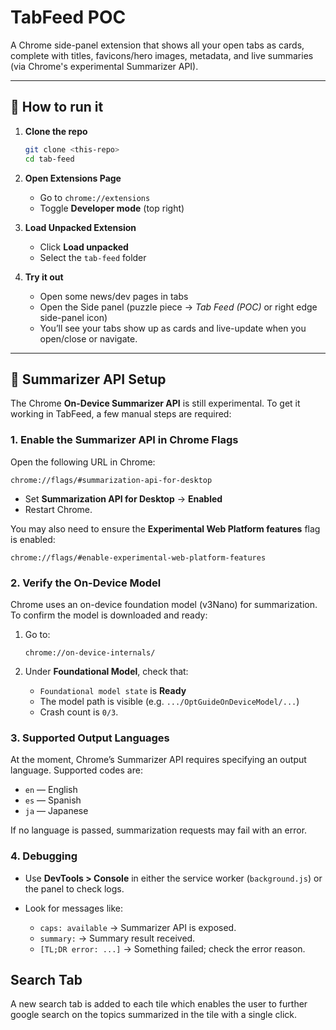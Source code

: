 # TabFeed POC

A Chrome side-panel extension that shows all your open tabs as cards, complete with titles, favicons/hero images, metadata, and live summaries (via Chrome's experimental Summarizer API).

---

## 🚀 How to run it

1. **Clone the repo**

   ```bash
   git clone <this-repo>
   cd tab-feed
   ```

2. **Open Extensions Page**

   * Go to `chrome://extensions`
   * Toggle **Developer mode** (top right)

3. **Load Unpacked Extension**

   * Click **Load unpacked**
   * Select the `tab-feed` folder

4. **Try it out**

   * Open some news/dev pages in tabs
   * Open the Side panel (puzzle piece → *Tab Feed (POC)* or right edge side-panel icon)
   * You’ll see your tabs show up as cards and live-update when you open/close or navigate.

---

## 📝 Summarizer API Setup

The Chrome **On-Device Summarizer API** is still experimental. To get it working in TabFeed, a few manual steps are required:

### 1. Enable the Summarizer API in Chrome Flags

Open the following URL in Chrome:

```
chrome://flags/#summarization-api-for-desktop
```

* Set **Summarization API for Desktop** → **Enabled**
* Restart Chrome.

You may also need to ensure the **Experimental Web Platform features** flag is enabled:

```
chrome://flags/#enable-experimental-web-platform-features
```

### 2. Verify the On-Device Model

Chrome uses an on-device foundation model (v3Nano) for summarization.
To confirm the model is downloaded and ready:

1. Go to:

   ```
   chrome://on-device-internals/
   ```
2. Under **Foundational Model**, check that:

   * `Foundational model state` is **Ready**
   * The model path is visible (e.g. `.../OptGuideOnDeviceModel/...`)
   * Crash count is `0/3`.

### 3. Supported Output Languages

At the moment, Chrome’s Summarizer API requires specifying an output language. Supported codes are:

* `en` — English
* `es` — Spanish
* `ja` — Japanese

If no language is passed, summarization requests may fail with an error.

### 4. Debugging

* Use **DevTools > Console** in either the service worker (`background.js`) or the panel to check logs.
* Look for messages like:

  * `caps: available` → Summarizer API is exposed.
  * `summary:` → Summary result received.
  * `[TL;DR error: ...]` → Something failed; check the error reason.


## Search Tab

A new search tab is added to each tile which enables the user to further google search on the topics summarized in the tile with a single click.
